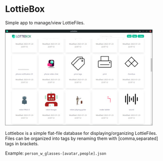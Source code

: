 # LottieBox

Simple app to manage/view LottieFiles.

![LottieBox Screenshot](docs/screenshot.jpg "LottieBox displays your Lottie files in a gallery view.")

Lottiebox is a simple flat-file database for displaying/organizing LottieFiles. Files can be organized into tags by renaming them with \[comma,separated\] tags in brackets. 

Example: `person_w_glasses-[avatar,people].json`